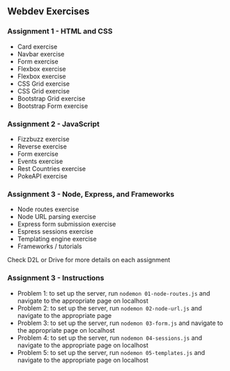 ## Webdev Exercises

### Assignment 1 - HTML and CSS
- Card exercise
- Navbar exercise
- Form exercise
- Flexbox exercise
- Flexbox exercise
- CSS Grid exercise
- CSS Grid exercise
- Bootstrap Grid exercise
- Bootstrap Form exercise

### Assignment 2 - JavaScript
- Fizzbuzz exercise
- Reverse exercise
- Form exercise
- Events exercise
- Rest Countries exercise
- PokeAPI exercise

### Assignment 3 - Node, Express, and Frameworks
- Node routes exercise
- Node URL parsing exercise
- Express form submission exercise
- Espress sessions exercise
- Templating engine exercise
- Frameworks / tutorials

Check D2L or Drive for more details on each assignment

### Assignment 3 - Instructions
- Problem 1: to set up the server, run `nodemon 01-node-routes.js` and navigate to the appropriate page on localhost
- Problem 2: to set up the server, run `nodemon 02-node-url.js` and navigate to the appropriate page
- Problem 3: to set up the server, run `nodemon 03-form.js` and navigate to the appropriate page on localhost
- Problem 4: to set up the server, run `nodemon 04-sessions.js` and navigate to the appropriate page on localhost
- Problem 5: to set up the server, run `nodemon 05-templates.js` and navigate to the appropriate page on localhost